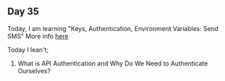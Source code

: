 ## Day 35

Today, I am learning "Keys, Authentication, Environment Variables: Send SMS"
More info [here](Day35/Day35.md)

Today I lean't;

1. What is API Authentication and Why Do We Need to Authenticate Ourselves?
